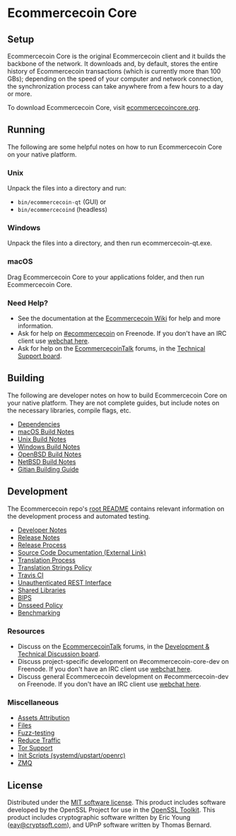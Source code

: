 Ecommercecoin Core
=============

Setup
---------------------
Ecommercecoin Core is the original Ecommercecoin client and it builds the backbone of the network. It downloads and, by default, stores the entire history of Ecommercecoin transactions (which is currently more than 100 GBs); depending on the speed of your computer and network connection, the synchronization process can take anywhere from a few hours to a day or more.

To download Ecommercecoin Core, visit [ecommercecoincore.org](https://ecommercecoincore.org/en/releases/).

Running
---------------------
The following are some helpful notes on how to run Ecommercecoin Core on your native platform.

### Unix

Unpack the files into a directory and run:

- `bin/ecommercecoin-qt` (GUI) or
- `bin/ecommercecoind` (headless)

### Windows

Unpack the files into a directory, and then run ecommercecoin-qt.exe.

### macOS

Drag Ecommercecoin Core to your applications folder, and then run Ecommercecoin Core.

### Need Help?

* See the documentation at the [Ecommercecoin Wiki](https://en.ecommercecoin.it/wiki/Main_Page)
for help and more information.
* Ask for help on [#ecommercecoin](http://webchat.freenode.net?channels=ecommercecoin) on Freenode. If you don't have an IRC client use [webchat here](http://webchat.freenode.net?channels=ecommercecoin).
* Ask for help on the [EcommercecoinTalk](https://ecommercecointalk.org/) forums, in the [Technical Support board](https://ecommercecointalk.org/index.php?board=4.0).

Building
---------------------
The following are developer notes on how to build Ecommercecoin Core on your native platform. They are not complete guides, but include notes on the necessary libraries, compile flags, etc.

- [Dependencies](dependencies.md)
- [macOS Build Notes](build-osx.md)
- [Unix Build Notes](build-unix.md)
- [Windows Build Notes](build-windows.md)
- [OpenBSD Build Notes](build-openbsd.md)
- [NetBSD Build Notes](build-netbsd.md)
- [Gitian Building Guide](gitian-building.md)

Development
---------------------
The Ecommercecoin repo's [root README](/README.md) contains relevant information on the development process and automated testing.

- [Developer Notes](developer-notes.md)
- [Release Notes](release-notes.md)
- [Release Process](release-process.md)
- [Source Code Documentation (External Link)](https://dev.visucore.com/ecommercecoin/doxygen/)
- [Translation Process](translation_process.md)
- [Translation Strings Policy](translation_strings_policy.md)
- [Travis CI](travis-ci.md)
- [Unauthenticated REST Interface](REST-interface.md)
- [Shared Libraries](shared-libraries.md)
- [BIPS](bips.md)
- [Dnsseed Policy](dnsseed-policy.md)
- [Benchmarking](benchmarking.md)

### Resources
* Discuss on the [EcommercecoinTalk](https://ecommercecointalk.org/) forums, in the [Development & Technical Discussion board](https://ecommercecointalk.org/index.php?board=6.0).
* Discuss project-specific development on #ecommercecoin-core-dev on Freenode. If you don't have an IRC client use [webchat here](http://webchat.freenode.net/?channels=ecommercecoin-core-dev).
* Discuss general Ecommercecoin development on #ecommercecoin-dev on Freenode. If you don't have an IRC client use [webchat here](http://webchat.freenode.net/?channels=ecommercecoin-dev).

### Miscellaneous
- [Assets Attribution](assets-attribution.md)
- [Files](files.md)
- [Fuzz-testing](fuzzing.md)
- [Reduce Traffic](reduce-traffic.md)
- [Tor Support](tor.md)
- [Init Scripts (systemd/upstart/openrc)](init.md)
- [ZMQ](zmq.md)

License
---------------------
Distributed under the [MIT software license](/COPYING).
This product includes software developed by the OpenSSL Project for use in the [OpenSSL Toolkit](https://www.openssl.org/). This product includes
cryptographic software written by Eric Young ([eay@cryptsoft.com](mailto:eay@cryptsoft.com)), and UPnP software written by Thomas Bernard.
